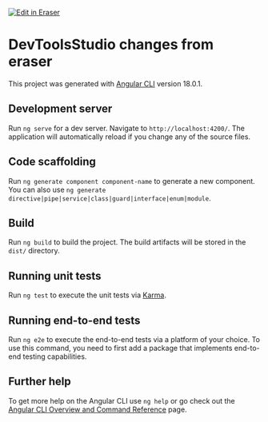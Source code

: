 <p><a target="_blank" href="https://app.eraser.io/workspace/Ezy2FUtawVs6iG1ZBVEq" id="edit-in-eraser-github-link"><img alt="Edit in Eraser" src="https://firebasestorage.googleapis.com/v0/b/second-petal-295822.appspot.com/o/images%2Fgithub%2FOpen%20in%20Eraser.svg?alt=media&amp;token=968381c8-a7e7-472a-8ed6-4a6626da5501"></a></p>

# DevToolsStudio changes from eraser
This project was generated with [﻿Angular CLI](https://github.com/angular/angular-cli) version 18.0.1.

## Development server
Run `ng serve` for a dev server. Navigate to `http://localhost:4200/`. The application will automatically reload if you change any of the source files.

## Code scaffolding
Run `ng generate component component-name` to generate a new component. You can also use `ng generate directive|pipe|service|class|guard|interface|enum|module`.

## Build
Run `ng build` to build the project. The build artifacts will be stored in the `dist/` directory.

## Running unit tests
Run `ng test` to execute the unit tests via [﻿Karma](https://karma-runner.github.io/).

## Running end-to-end tests
Run `ng e2e` to execute the end-to-end tests via a platform of your choice. To use this command, you need to first add a package that implements end-to-end testing capabilities.

## Further help
To get more help on the Angular CLI use `ng help` or go check out the [﻿Angular CLI Overview and Command Reference](https://angular.dev/tools/cli) page.



<!--- Eraser file: https://app.eraser.io/workspace/Ezy2FUtawVs6iG1ZBVEq --->